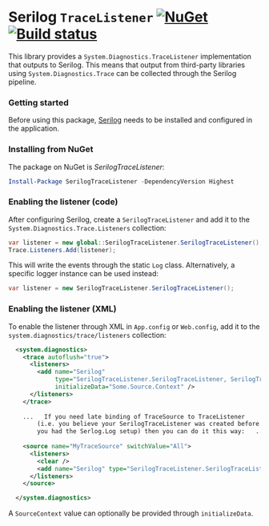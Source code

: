 # Serilog `TraceListener` [![NuGet](https://img.shields.io/nuget/v/SerilogTraceListener.svg?maxAge=2592000)](https://nuget.org/packages/SerilogTraceListener) [![Build status](https://img.shields.io/appveyor/ci/vossad01/serilogtracelistener/master.svg)](https://ci.appveyor.com/project/vossad01/serilogtracelistener/branch/master)

This library provides a `System.Diagnostics.TraceListener` implementation that outputs to Serilog. This means that output from third-party libraries using `System.Diagnostics.Trace` can be collected through the Serilog pipeline.

### Getting started

Before using this package, [Serilog](http://serilog.net) needs to be installed and configured in the application.

### Installing from NuGet

The package on NuGet is _SerilogTraceListener_:

```powershell
Install-Package SerilogTraceListener -DependencyVersion Highest
```

### Enabling the listener (code)

After configuring Serilog, create a `SerilogTraceListener` and add it to the `System.Diagnostics.Trace.Listeners` collection:

```csharp
var listener = new global::SerilogTraceListener.SerilogTraceListener();
Trace.Listeners.Add(listener);
```

This will write the events through the static `Log` class. Alternatively, a specific logger instance can be used instead:

```csharp
var listener = new SerilogTraceListener.SerilogTraceListener();
```

### Enabling the listener (XML)

To enable the listener through XML in `App.config` or `Web.config`, add it to the `system.diagnostics/trace/listeners` collection:

```xml
  <system.diagnostics>
    <trace autoflush="true">
      <listeners>
        <add name="Serilog"
             type="SerilogTraceListener.SerilogTraceListener, SerilogTraceListener"
             initializeData="Some.Source.Context" />
      </listeners>
    </trace>
	
	...   If you need late binding of TraceSource to TraceListener
		(i.e. you believe your SerilogTraceListener was created before
		you had the Serlog.Log setup) then you can do it this way:   ...
	
	<source name="MyTraceSource" switchValue="All">
      <listeners>
        <clear />
        <add name="Serilog" type="SerilogTraceListener.SerilogTraceListener, SerilogTraceListener" />
      </listeners>
    </source>

  </system.diagnostics>
```

A `SourceContext` value can optionally be provided through `initializeData`.
